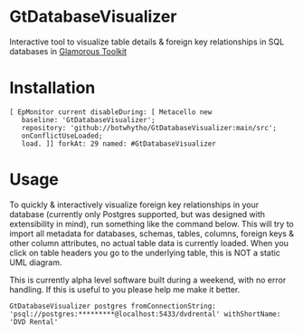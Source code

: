 # GtDatabaseVisualizer

Interactive tool to visualize table details & foreign key relationships in SQL databases in [Glamorous Toolkit](https://gtoolkit.com/)

# Installation

```Smalltalk
[ EpMonitor current disableDuring: [ Metacello new
   baseline: 'GtDatabaseVisualizer';
   repository: 'github://botwhytho/GtDatabaseVisualizer:main/src';
   onConflictUseLoaded;
   load. ]] forkAt: 29 named: #GtDatabaseVisualizer
   ```
   
   # Usage
   
   To quickly & interactively visualize foreign key relationships in your database (currently only Postgres supported, but was designed with extensibility in mind), run something like the command below. This will try to import all metadata for databases, schemas, tables, columns, foreign keys & other column attributes, no actual table data is currently loaded. When you click on table headers you go to the underlying table, this is NOT a static UML diagram.
   
   This is currently alpha level software built during a weekend, with no error handling. If this is useful to you please help me make it better.
   
   ```Smalltalk
   GtDatabaseVisualizer postgres fromConnectionString: 'psql://postgres:*********@localhost:5433/dvdrental' withShortName: 'DVD Rental'
   ``` 
